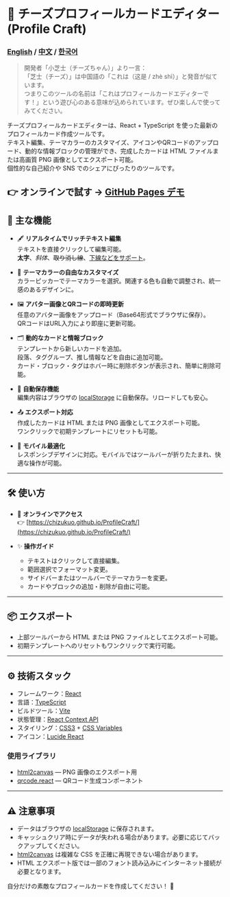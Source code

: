 # 🌈 チーズプロフィールカードエディター (Profile Craft)
### [English](./README.md) / [中文](./README.zh-CN.md) / [한국어](./README.ko-KR.md)
>開発者「小芝士（チーズちゃん）」より一言：  
>「芝士（チーズ）」は中国語の「これは（这是 / zhè shì）」と発音が似ています。  
>つまりこのツールの名前は「これはプロフィールカードエディターです！」という遊び心のある意味が込められています。ぜひ楽しんで使ってみてください。

チーズプロフィールカードエディターは、React + TypeScript を使った最新のプロフィールカード作成ツールです。  
テキスト編集、テーマカラーのカスタマイズ、アイコンやQRコードのアップロード、動的な情報ブロックの管理ができ、完成したカードは HTML ファイルまたは高画質 PNG 画像としてエクスポート可能。  
個性的な自己紹介や SNS でのシェアにぴったりのツールです。

## 👉 オンラインで試す → [GitHub Pages デモ](https://chizukuo.github.io/ProfileCraft/)



## 📌 主な機能
- 🖋️ **リアルタイムでリッチテキスト編集**  
  テキストを直接クリックして編集可能。  
  **太字**、*斜体*、~~取り消し線~~、<u>下線などをサポート</u>。

- 🎨 **テーマカラーの自由なカスタマイズ**  
  カラーピッカーでテーマカラーを選択。関連する色も自動で調整され、統一感のあるデザインに。

- 🖼️ **アバター画像とQRコードの即時更新**  
  任意のアバター画像をアップロード（Base64形式でブラウザに保存）。  
  QRコードはURL入力により即座に更新可能。

- 🗂️ **動的なカードと情報ブロック**  
  テンプレートから新しいカードを追加。  
  段落、タググループ、推し情報などを自由に追加可能。  
  カード・ブロック・タグはホバー時に削除ボタンが表示され、簡単に削除可能。

- 💾 **自動保存機能**  
  編集内容はブラウザの [localStorage](https://developer.mozilla.org/ja/docs/Web/API/Window/localStorage) に自動保存。リロードしても安心。

- 📤 **エクスポート対応**  
  作成したカードは HTML または PNG 画像としてエクスポート可能。  
  ワンクリックで初期テンプレートにリセットも可能。

- 📱 **モバイル最適化**  
  レスポンシブデザインに対応。モバイルではツールバーが折りたたまれ、快適な操作が可能。

---

## 🛠️ 使い方
- 🚀 **オンラインでアクセス**  
  👉 [https://chizukuo.github.io/ProfileCraft/](https://chizukuo.github.io/ProfileCraft/)

- ✨ **操作ガイド**  
  - テキストはクリックして直接編集。  
  - 範囲選択でフォーマット変更。  
  - サイドバーまたはツールバーでテーマカラーを変更。  
  - カードやブロックの追加・削除が自由に可能。

---

## 📦 エクスポート
- 上部ツールバーから HTML または PNG ファイルとしてエクスポート可能。  
- 初期テンプレートへのリセットもワンクリックで実行可能。

---

## ⚙️ 技術スタック

- フレームワーク：[React](https://reactjs.org/)  
- 言語：[TypeScript](https://www.typescriptlang.org/)  
- ビルドツール：[Vite](https://vitejs.dev/)  
- 状態管理：[React Context API](https://reactjs.org/docs/context.html)  
- スタイリング：[CSS3](https://developer.mozilla.org/ja/docs/Web/CSS) + [CSS Variables](https://developer.mozilla.org/ja/docs/Web/CSS/Using_CSS_custom_properties)  
- アイコン：[Lucide React](https://lucide.dev/)

### 使用ライブラリ
- [html2canvas](https://github.com/niklasvh/html2canvas) — PNG 画像のエクスポート用  
- [qrcode.react](https://github.com/zpao/qrcode.react) — QRコード生成コンポーネント

---

## ⚠️ 注意事項
- データはブラウザの [localStorage](https://developer.mozilla.org/ja/docs/Web/API/Window/localStorage) に保存されます。  
- キャッシュクリア時にデータが失われる場合があります。必要に応じてバックアップしてください。  
- [html2canvas](https://github.com/niklasvh/html2canvas) は複雑な CSS を正確に再現できない場合があります。  
- HTML エクスポート版では一部のフォント読み込みにインターネット接続が必要となります。

自分だけの素敵なプロフィールカードを作成してください！ 🎉
